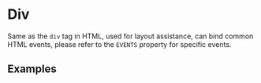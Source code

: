 # Div

Same as the `div` tag in HTML, used for layout assistance, can bind common HTML events, please refer to the `EVENTS` property for specific events.

## Examples

<demo name="basic"></demo>
